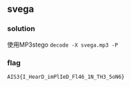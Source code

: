 ## svega
### solution
使用MP3stego
`decode -X svega.mp3 -P`

### flag
```
AIS3{I_HearD_imPlIeD_Fl46_1N_TH3_5oN6}
```

